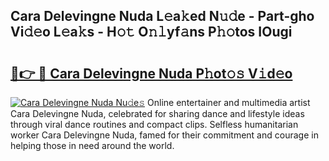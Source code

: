 ## Cara Delevingne Nuda L𝚎a𝚔ed N𝚞𝚍e - Part-gho Vi𝚍𝚎o L𝚎a𝚔s - H𝚘𝚝 O𝚗𝚕yf𝚊ns P𝚑𝚘tos IOugi

# <h2><a href="http://kf1j5q.oniu.top/?m=Cara+Delevingne+Nuda">🔗👉 🔴 Cara Delevingne Nuda P𝚑ot𝚘𝚜 V𝚒d𝚎o</a></h2>

[![Cara Delevingne Nuda Nu𝚍e𝚜](https://i.imgur.com/0qMVB7G.gif)](http://kf1j5q.oniu.top/?m=Cara+Delevingne+Nuda)
Online entertainer and multimedia artist Cara Delevingne Nuda, celebrated for sharing dance and lifestyle ideas through viral dance routines and compact clips. Selfless humanitarian worker Cara Delevingne Nuda, famed for their commitment and courage in helping those in need around the world.  
